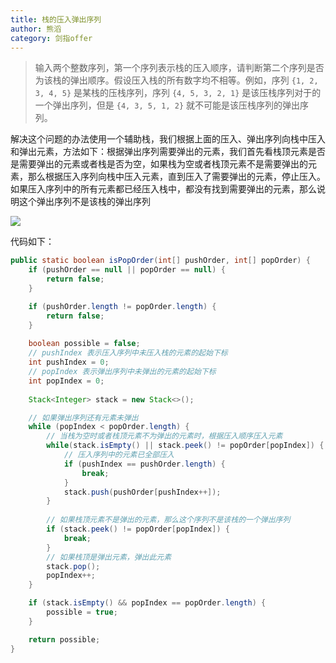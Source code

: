 ```yaml
---
title: 栈的压入弹出序列
author: 熊滔
category: 剑指offer
---
```


> 输入两个整数序列，第一个序列表示栈的压入顺序，请判断第二个序列是否为该栈的弹出顺序。假设压入栈的所有数字均不相等。例如，序列 `{1, 2, 3, 4, 5}` 是某栈的压栈序列，序列 `{4, 5, 3, 2, 1}` 是该压栈序列对于的一个弹出序列，但是 `{4, 3, 5, 1, 2}` 就不可能是该压栈序列的弹出序列。

解决这个问题的办法使用一个辅助栈，我们根据上面的压入、弹出序列向栈中压入和弹出元素，方法如下：根据弹出序列需要弹出的元素，我们首先看栈顶元素是否是需要弹出的元素或者栈是否为空，如果栈为空或者栈顶元素不是需要弹出的元素，那么根据压入序列向栈中压入元素，直到压入了需要弹出的元素，停止压入。如果压入序列中的所有元素都已经压入栈中，都没有找到需要弹出的元素，那么说明这个弹出序列不是该栈的弹出序列

<img src="https://gitee.com/lastknightcoder/blogimage/raw/master/202006231521.svg"/>

代码如下：

```java
public static boolean isPopOrder(int[] pushOrder, int[] popOrder) {
    if (pushOrder == null || popOrder == null) {
        return false;
    }

    if (pushOrder.length != popOrder.length) {
        return false;
    }
    
    boolean possible = false;
    // pushIndex 表示压入序列中未压入栈的元素的起始下标
    int pushIndex = 0;
    // popIndex 表示弹出序列中未弹出的元素的起始下标
    int popIndex = 0;
    
    Stack<Integer> stack = new Stack<>();

    // 如果弹出序列还有元素未弹出
    while (popIndex < popOrder.length) {
        // 当栈为空时或者栈顶元素不为弹出的元素时，根据压入顺序压入元素
        while(stack.isEmpty() || stack.peek() != popOrder[popIndex]) {
            // 压入序列中的元素已全部压入
            if (pushIndex == pushOrder.length) {
                break;
            }
            stack.push(pushOrder[pushIndex++]);
        }
        
        // 如果栈顶元素不是弹出的元素，那么这个序列不是该栈的一个弹出序列
        if (stack.peek() != popOrder[popIndex]) {
            break;
        }
        // 如果栈顶是弹出元素，弹出此元素
        stack.pop();
        popIndex++;
    }

    if (stack.isEmpty() && popIndex == popOrder.length) {
        possible = true;
    }

    return possible;
}
```

<Disqus />